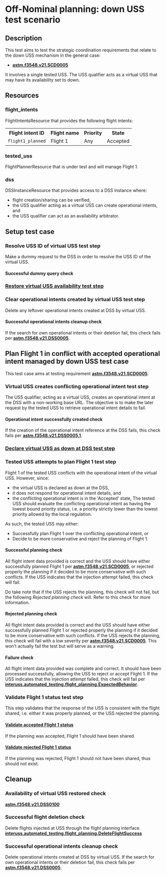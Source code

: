 # Off-Nominal planning: down USS test scenario

## Description
This test aims to test the strategic coordination requirements that relate to the down USS mechanism in the general case:
- **[astm.f3548.v21.SCD0005](../../../../requirements/astm/f3548/v21.md)**

It involves a single tested USS. The USS qualifier acts as a virtual USS that may have its availability set to down.

## Resources
### flight_intents
FlightIntentsResource that provides the following flight intents:

<table>
  <tr>
    <th>Flight intent ID</th>
    <th>Flight name</th>
    <th>Priority</th>
    <th>State</th><!-- TODO: Update with usage_state and uas_state when new flight planning API is adopted -->
  </tr>
  <tr>
    <td><code>flight1_planned</code></td>
    <td>Flight 1</td>
    <td>Any</td>
    <td>Accepted</td>
  </tr>
</table>


### tested_uss
FlightPlannerResource that is under test and will manage Flight 1.

### dss
DSSInstanceResource that provides access to a DSS instance where:
- flight creation/sharing can be verified,
- the USS qualifier acting as a virtual USS can create operational intents, and
- the USS qualifier can act as an availability arbitrator.

## Setup test case
### Resolve USS ID of virtual USS test step
Make a dummy request to the DSS in order to resolve the USS ID of the virtual USS.

#### Successful dummy query check

### [Restore virtual USS availability test step](../set_uss_available.md)

### Clear operational intents created by virtual USS test step
Delete any leftover operational intents created at DSS by virtual USS.

#### Successful operational intents cleanup check
If the search for own operational intents or their deletion fail, this check fails per **[astm.f3548.v21.DSS0005](../../../../requirements/astm/f3548/v21.md)**.


## Plan Flight 1 in conflict with accepted operational intent managed by down USS test case
This test case aims at testing requirement **[astm.f3548.v21.SCD0005](../../../../requirements/astm/f3548/v21.md)**.

### Virtual USS creates conflicting operational intent test step
The USS qualifier, acting as a virtual USS, creates an operational intent at the DSS with a non-working base URL.
The objective is to make the later request by the tested USS to retrieve operational intent details to fail.

#### Operational intent successfully created check
If the creation of the operational intent reference at the DSS fails, this check fails per **[astm.f3548.v21.DSS0005,1](../../../../requirements/astm/f3548/v21.md)**.

### [Declare virtual USS as down at DSS test step](../set_uss_down.md)

### Tested USS attempts to plan Flight 1 test step
Flight 1 of the tested USS conflicts with the operational intent of the virtual USS.
However, since:
- the virtual USS is declared as down at the DSS,
- it does not respond for operational intent details, and
- the conflicting operational intent is in the 'Accepted' state,
The tested USS should evaluate the conflicting operational intent as having the lowest bound priority status, i.e. a priority strictly lower than the lowest priority allowed by the local regulation.

As such, the tested USS may either:
- Successfully plan Flight 1 over the conflicting operational intent, or
- Decide to be more conservative and reject the planning of Flight 1.

#### Successful planning check
All flight intent data provided is correct and the USS should have either successfully planned Flight 1 per **[astm.f3548.v21.SCD0005](../../../../requirements/astm/f3548/v21.md)**,
or rejected properly the planning if it decided to be more conservative with such conflicts.
If the USS indicates that the injection attempt failed, this check will fail.

Do take note that if the USS rejects the planning, this check will not fail, but the following *Rejected planning check*
will. Refer to this check for more information.

#### Rejected planning check
All flight intent data provided is correct and the USS should have either successfully planned Flight 1 or rejected
properly the planning if it decided to be more conservative with such conflicts.
If the USS rejects the planning, this check will fail with a low severity per **[astm.f3548.v21.SCD0005](../../../../requirements/astm/f3548/v21.md)**.
This won't actually fail the test but will serve as a warning.

#### Failure check
All flight intent data provided was complete and correct. It should have been processed successfully, allowing the USS
to reject or accept Flight 1. If the USS indicates that the injection attempt failed, this check will fail per
**[interuss.automated_testing.flight_planning.ExpectedBehavior](../../../../requirements/interuss/automated_testing/flight_planning.md)**.

### Validate Flight 1 status test step
This step validates that the response of the USS is consistent with the flight shared, i.e. either it was properly
planned, or the USS rejected the planning.

#### [Validate accepted Flight 1 status](../validate_shared_operational_intent.md)
If the planning was accepted, Flight 1 should have been shared.

#### [Validate rejected Flight 1 status](../validate_not_shared_operational_intent.md)
If the planning was rejected, Flight 1 should not have been shared, thus should not exist.

## Cleanup
### Availability of virtual USS restored check
**[astm.f3548.v21.DSS0100](../../../../requirements/astm/f3548/v21.md)**

### Successful flight deletion check
Delete flights injected at USS through the flight planning interface.
**[interuss.automated_testing.flight_planning.DeleteFlightSuccess](../../../../requirements/interuss/automated_testing/flight_planning.md)**

### Successful operational intents cleanup check
Delete operational intents created at DSS by virtual USS.
If the search for own operational intents or their deletion fail, this check fails per **[astm.f3548.v21.DSS0005](../../../../requirements/astm/f3548/v21.md)**.
